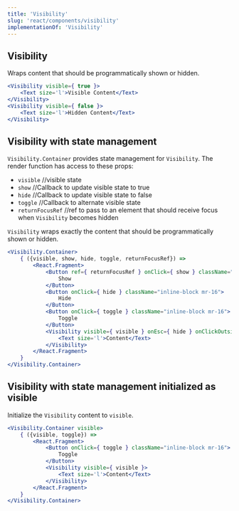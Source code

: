 ```yaml
---
title: 'Visibility'
slug: 'react/components/visibility'
implementationOf: 'Visibility'
---
```


## Visibility

Wraps content that should be programmatically shown or hidden.

```jsx
<Visibility visible={ true }>
    <Text size='l'>Visible Content</Text>
</Visibility>
<Visibility visible={ false }>
    <Text size='l'>Hidden Content</Text>
</Visibility>
```

## Visibility with state management

`Visibility.Container` provides state management for `Visibility`. The render function has access to these props:
- `visible` //visible state
- `show` //Callback to update visible state to true
- `hide` //Callback to update visible state to false
- `toggle` //Callback to alternate visible state
- `returnFocusRef` //ref to pass to an element that should receive focus when `Visibility` becomes hidden

`Visibility` wraps exactly the content that should be programmatically shown or hidden.

```jsx
<Visibility.Container>
    { ({visible, show, hide, toggle, returnFocusRef}) =>
        <React.Fragment>
            <Button ref={ returnFocusRef } onClick={ show } className="inline-block mr-16">
                Show
            </Button>
            <Button onClick={ hide } className="inline-block mr-16">
                Hide
            </Button>
            <Button onClick={ toggle } className="inline-block mr-16">
                Toggle
            </Button>
            <Visibility visible={ visible } onEsc={ hide } onClickOutside={ hide }>
                <Text size='l'>Content</Text>
            </Visibility>
        </React.Fragment>
    }
</Visibility.Container>
```

## Visibility with state management initialized as visible

Initialize the `Visibility` content to `visible`.

```jsx
<Visibility.Container visible>
    { ({visible, toggle}) =>
        <React.Fragment>
            <Button onClick={ toggle } className="inline-block mr-16">
                Toggle
            </Button>
            <Visibility visible={ visible }>
                <Text size='l'>Content</Text>
            </Visibility>
        </React.Fragment>
    }
</Visibility.Container>
```

